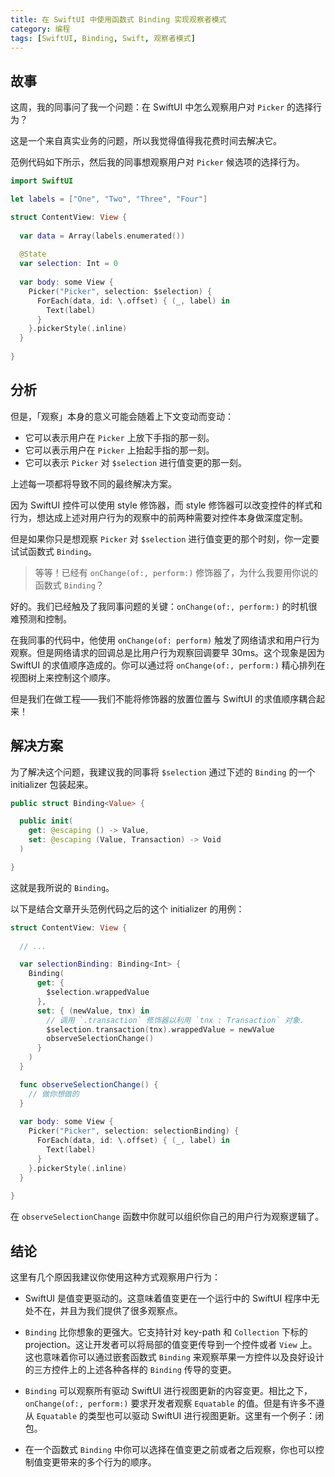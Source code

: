 ```yaml
---
title: 在 SwiftUI 中使用函数式 Binding 实现观察者模式
category: 编程
tags: [SwiftUI, Binding, Swift, 观察者模式]
---
```


## 故事

这周，我的同事问了我一个问题：在 SwiftUI 中怎么观察用户对 `Picker` 的选择行为？

这是一个来自真实业务的问题，所以我觉得值得我花费时间去解决它。

范例代码如下所示，然后我的同事想观察用户对 `Picker` 候选项的选择行为。

```swift
import SwiftUI

let labels = ["One", "Two", "Three", "Four"]

struct ContentView: View {
  
  var data = Array(labels.enumerated())
  
  @State
  var selection: Int = 0
  
  var body: some View {
    Picker("Picker", selection: $selection) {
      ForEach(data, id: \.offset) { (_, label) in
        Text(label)
      }
    }.pickerStyle(.inline)
  }
  
}
```

## 分析

但是，「观察」本身的意义可能会随着上下文变动而变动：

- 它可以表示用户在 `Picker` 上放下手指的那一刻。
- 它可以表示用户在 `Picker` 上抬起手指的那一刻。
- 它可以表示 `Picker` 对 `$selection` 进行值变更的那一刻。

上述每一项都将导致不同的最终解决方案。

因为 SwiftUI 控件可以使用 style 修饰器，而 style 修饰器可以改变控件的样式和行为，想达成上述对用户行为的观察中的前两种需要对控件本身做深度定制。

但是如果你只是想观察 `Picker` 对 `$selection` 进行值变更的那个时刻，你一定要试试函数式 `Binding`。

> 等等！已经有 `onChange(of:, perform:)` 修饰器了，为什么我要用你说的函数式 `Binding`？

好的。我们已经触及了我同事问题的关键：`onChange(of:, perform:)` 的时机很难预测和控制。

在我同事的代码中，他使用 `onChange(of: perform)` 触发了网络请求和用户行为观察。但是网络请求的回调总是比用户行为观察回调要早 30ms。这个现象是因为 SwiftUI 的求值顺序造成的。你可以通过将 `onChange(of:, perform:)` 精心排列在视图树上来控制这个顺序。

但是我们在做工程——我们不能将修饰器的放置位置与 SwiftUI 的求值顺序耦合起来！

## 解决方案

为了解决这个问题，我建议我的同事将 `$selection` 通过下述的 `Binding` 的一个 initializer 包装起来。

```swift
public struct Binding<Value> {

  public init(
    get: @escaping () -> Value,
    set: @escaping (Value, Transaction) -> Void
  )

}
```

这就是我所说的 `Binding`。

以下是结合文章开头范例代码之后的这个 initializer 的用例：

```swift
struct ContentView: View {
  
  // ...

  var selectionBinding: Binding<Int> {
    Binding(
      get: {
        $selection.wrappedValue
      },
      set: { (newValue, tnx) in
        // 调用 `.transaction` 修饰器以利用 `tnx : Transaction` 对象.
        $selection.transaction(tnx).wrappedValue = newValue
        observeSelectionChange()
      }
    )
  }

  func observeSelectionChange() {
    // 做你想做的
  }
 
  var body: some View {
    Picker("Picker", selection: selectionBinding) {
      ForEach(data, id: \.offset) { (_, label) in
        Text(label)
      }
    }.pickerStyle(.inline)
  }
  
}
```

在 `observeSelectionChange` 函数中你就可以组织你自己的用户行为观察逻辑了。

## 结论

这里有几个原因我建议你使用这种方式观察用户行为：

- SwiftUI 是值变更驱动的。这意味着值变更在一个运行中的 SwiftUI 程序中无处不在，并且为我们提供了很多观察点。

- `Binding` 比你想象的更强大。它支持针对 key-path 和 `Collection` 下标的 projection。这让开发者可以将局部的值变更传导到一个控件或者 `View` 上。这也意味着你可以通过嵌套函数式 `Binding` 来观察苹果一方控件以及良好设计的三方控件上的上述各种各样的 `Binding` 传导的变更。

- `Binding` 可以观察所有驱动 SwiftUI 进行视图更新的内容变更。相比之下，`onChange(of:, perform:)` 要求开发者观察 `Equatable` 的值。但是有许多不遵从 `Equatable` 的类型也可以驱动 SwiftUI 进行视图更新。这里有一个例子：闭包。

- 在一个函数式 `Binding` 中你可以选择在值变更之前或者之后观察，你也可以控制值变更带来的多个行为的顺序。
